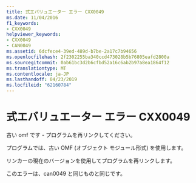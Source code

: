 ```yaml
---
title: 式エバリュエーター エラー CXX0049
ms.date: 11/04/2016
f1_keywords:
- CXX0049
helpviewer_keywords:
- CXX0049
- CAN0049
ms.assetid: 6dcfece4-39ed-489d-b7be-2a17c7b94656
ms.openlocfilehash: 2f2302255ba340ccd473028b5b76805eafd2800a
ms.sourcegitcommit: 0ab61bc3d2b6cfbd52a16c6ab2b97a8ea1864f12
ms.translationtype: MT
ms.contentlocale: ja-JP
ms.lasthandoff: 04/23/2019
ms.locfileid: "62160784"
---
```

# <a name="expression-evaluator-error-cxx0049"></a>式エバリュエーター エラー CXX0049

古い omf です - プログラムを再リンクしてください。

プログラムでは、古い OMF (オブジェクト モジュール形式) を使用します。

リンカーの現在のバージョンを使用してプログラムを再リンクします。

このエラーは、can0049 と同じものと同じです。